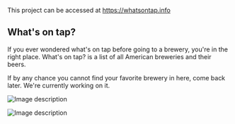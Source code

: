 This project can be accessed at https://whatsontap.info

## What's on tap?

If you ever wondered what's on tap before going to a brewery, you're in the right place. What's on tap? is a list of all American breweries and their beers.

If by any chance you cannot find your favorite brewery in here, come back later. We're currently working on it.

![Image description](https://elder-patten-ferreira-resume.s3-us-west-2.amazonaws.com/assets/images/experience/projects/whatsontap.png)


![Image description](https://elder-patten-ferreira-resume.s3-us-west-2.amazonaws.com/assets/images/experience/projects/whatsontap1.png)


